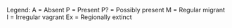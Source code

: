 Legend:
A = Absent
P = Present
P? = Possibly present
M = Regular migrant
I = Irregular vagrant
Ex = Regionally extinct
